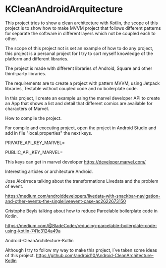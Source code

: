 # KCleanAndroidArquitecture
This project tries to show a clean architecture with Kotlin, the scope of this project is to show how to make MVVM project that follows different patterns for separate the software in different layers which not be coupled each to other.

The scope of this project not is set an example of how to do any project, this project is a personal project for I try to sort myself knowledge of the platform and different libraries.

The project is made with different libraries of Android, Square and other third-party libraries.


The requirements are to create a project with pattern MVVM, using Jetpack libraries, Testable without coupled code and no boilerplate code.


In this project, I create an example using the marvel developer API to create an App that shows a list and detail that different comics are available for characters of Marvel.

How to compile the project.

For compile and executing project, open the project in Android Studio and add in file "local.properties" the next keys.

PRIVATE_API_KEY_MARVEL=

PUBLIC_API_KEY_MARVEL=

This keys can get in marvel developer 
https://developer.marvel.com/




Interesting articles or architecture Android.

Jose Alcérreca talking about the transformations Livedata and the problem of event.

https://medium.com/androiddevelopers/livedata-with-snackbar-navigation-and-other-events-the-singleliveevent-case-ac2622673150

Cristophe Beyls talking about how to reduce Parcelable boilerplate code in Kotlin.

https://medium.com/@BladeCoder/reducing-parcelable-boilerplate-code-using-kotlin-741c3124a49a

Android-CleanArchitecture-Kotlin

Although I try to follow my way to make this project,  I´ve taken some ideas of this project.
https://github.com/android10/Android-CleanArchitecture-Kotlin





